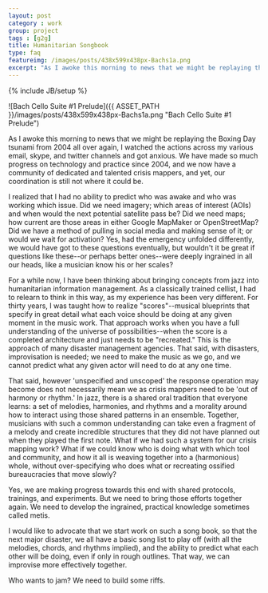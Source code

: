 ```yaml
---
layout: post
category : work
group: project
tags : [g2g]
title: Humanitarian Songbook
type: faq
featureimg: /images/posts/438x599x438px-Bachs1a.png
excerpt: "As I awoke this morning to news that we might be replaying the Boxing Day tsunami from 2004 all over again, I watched the actions across my various email, skype, and twitter channels and got anxious. We have made so much progress on technology and practice since 2004, and we now have a community of dedicated and talented crisis mappers, and yet, our coordination is still not where it could be."
---
```

{% include JB/setup %}

![Bach Cello Suite #1 Prelude]({{ ASSET_PATH }}/images/posts/438x599x438px-Bachs1a.png "Bach Cello Suite #1 Prelude")

As I awoke this morning to news that we might be replaying the Boxing Day tsunami from 2004 all over again, I watched the actions across my various email, skype, and twitter channels and got anxious. We have made so much progress on technology and practice since 2004, and we now have a community of dedicated and talented crisis mappers, and yet, our coordination is still not where it could be.

I realized that I had no ability to predict who was awake and who was working which issue. Did we need imagery; which areas of interest (AOIs) and when would the next potential satellite pass be? Did we need maps; how current are those areas in either Google MapMaker or OpenStreetMap? Did we have a method of pulling in social media and making sense of it; or would we wait for activation? Yes, had the emergency unfolded differently, we would have got to these questions eventually, but wouldn't it be great if questions like these--or perhaps better ones--were deeply ingrained in all our heads, like a musician know his or her scales?

For a while now, I have been thinking about bringing concepts from jazz into humanitarian information management. As a classically trained cellist, I had to relearn to think in this way, as my experience has been very different. For thirty years, I was taught how to realize "scores"--musical blueprints that specify in great detail what each voice should be doing at any given moment in the music work. That approach works when you have a full understanding of the universe of possibilities--when the score is a completed architecture and just needs to be "recreated." This is the approach of many disaster management agencies. That said, with disasters, improvisation is needed; we need to make the music as we go, and we cannot predict what any given actor will need to do at any one time.

That said, however 'unspecified and unscoped' the response operation may become does not necessarily mean we as crisis mappers need to be 'out of harmony or rhythm.' In jazz, there is a shared oral tradition that everyone learns: a set of melodies, harmonies, and rhythms and a morality around how to interact using those shared patterns in an ensemble. Together, musicians with such a common understanding can take even a fragment of a melody and create incredible structures that they did not have planned out when they played the first note. What if we had such a system for our crisis mapping work? What if we could know who is doing what with which tool and community, and how it all is weaving together into a (harmonious) whole, without over-specifying who does what or recreating ossified bureaucracies that move slowly?

Yes, we are making progress towards this end with shared protocols, trainings, and experiments. But we need to bring those efforts together again. We need to develop the ingrained, practical knowledge sometimes called metis.

I would like to advocate that we start work on such a song book, so that the next major disaster, we all have a basic song list to play off (with all the melodies, chords, and rhythms implied), and the ability to predict what each other will be doing, even if only in rough outlines. That way, we can improvise more effectively together.

Who wants to jam? We need to build some riffs.